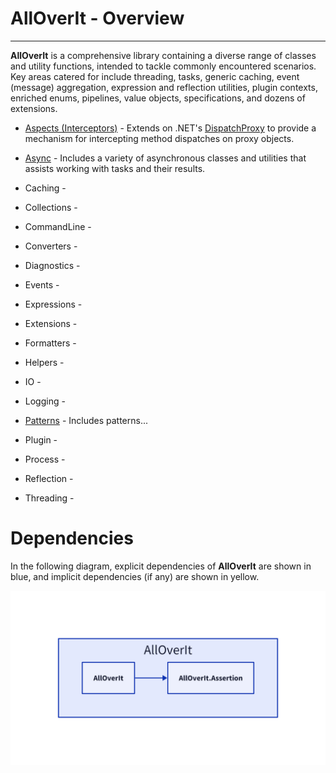 # AllOverIt - Overview
---
**AllOverIt** is a comprehensive library containing a diverse range of classes and utility functions, intended to tackle commonly encountered scenarios. Key areas catered for include threading, tasks, generic caching, event (message) aggregation, expression and reflection utilities, plugin contexts, enriched enums, pipelines, value objects, specifications, and dozens of extensions.

* [Aspects (Interceptors)](Aspects/interceptors.md) - Extends on .NET's [DispatchProxy](https://learn.microsoft.com/en-us/dotnet/api/system.reflection.dispatchproxy/) to provide a mechanism for intercepting method dispatches on proxy objects.

* [Async](Async/overview.md) - Includes a variety of asynchronous classes and utilities that assists working with tasks and their results.

* Caching -

* Collections -

* CommandLine -

* Converters -

* Diagnostics -

* Events -

* Expressions -

* Extensions -

* Formatters -

* Helpers -

* IO -

* Logging -

* [Patterns](Patterns/about.md) - Includes patterns...

* Plugin -

* Process -

* Reflection -

* Threading -

# Dependencies
In the following diagram, explicit dependencies of **AllOverIt** are shown in blue, and implicit dependencies (if any) are shown in yellow.

<img src="../../images/dependencies/alloverit.png" width="800"/>

